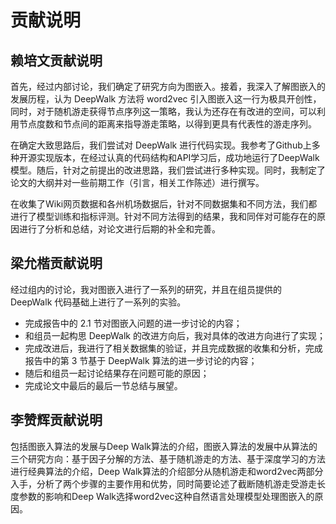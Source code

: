 # 贡献说明

## 赖培文贡献说明

首先，经过内部讨论，我们确定了研究方向为图嵌入。接着，我深入了解图嵌入的发展历程，认为 DeepWalk 方法将 word2vec 引入图嵌入这一行为极具开创性，同时，对于随机游走获得节点序列这一策略，我认为还存在有改进的空间，可以利用节点度数和节点间的距离来指导游走策略，以得到更具有代表性的游走序列。

在确定大致思路后，我们尝试对 DeepWalk 进行代码实现。我参考了Github上多种开源实现版本，在经过认真的代码结构和API学习后，成功地运行了DeepWalk模型。随后，针对之前提出的改进思路，我们尝试进行多种实现。同时，我制定了论文的大纲并对一些前期工作（引言，相关工作陈述）进行撰写。

在收集了Wiki网页数据和各州机场数据后，针对不同数据集和不同方法，我们都进行了模型训练和指标评测。针对不同方法得到的结果，我和同伴对可能存在的原因进行了分析和总结，对论文进行后期的补全和完善。

## 梁允楷贡献说明

经过组内的讨论，我对图嵌入进行了一系列的研究，并且在组员提供的 DeepWalk 代码基础上进行了一系列的实验。

- 完成报告中的 2.1 节对图嵌入问题的进一步讨论的内容；
- 和组员一起构思 DeepWalk 的改进方向后，我对具体的改进方向进行了实现；
- 完成改进后，我进行了相关数据集的验证，并且完成数据的收集和分析，完成报告中的第 3 节基于 DeepWalk 算法的进一步讨论的内容；
- 随后和组员一起讨论结果存在问题可能的原因；
- 完成论文中最后的最后一节总结与展望。

## 李赞辉贡献说明

包括图嵌入算法的发展与Deep Walk算法的介绍，图嵌入算法的发展中从算法的三个研究方向：基于因子分解的方法、基于随机游走的方法、基于深度学习的方法进行经典算法的介绍，Deep Walk算法的介绍部分从随机游走和word2vec两部分入手，分析了两个步骤的主要作用和优势，同时简要论述了截断随机游走受游走长度参数的影响和Deep Walk选择word2vec这种自然语言处理模型处理图嵌入的原因。
